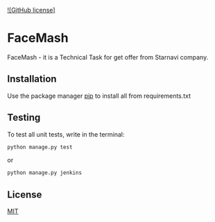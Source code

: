 [![GitHub license]](./LICENSE)

# FaceMash
FaceMash - it is a Technical Task for get offer from Starnavi company. 

## Installation
Use the package manager [pip](https://pip.pypa.io/en/stable/) to install all from requirements.txt


## Testing
To test all unit tests, write in the terminal: 
```python
python manage.py test
```
or 
```python
python manage.py jenkins
```
## License
[MIT](https://choosealicense.com/licenses/mit/)
